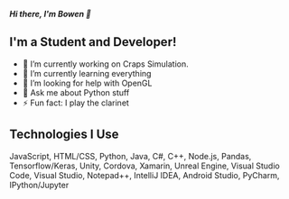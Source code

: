 ***Hi there, I'm Bowen 👋***

## I'm a Student and Developer!
- 🔭 I’m currently working on Craps Simulation.
- 🌱 I’m currently learning everything
- 🤔 I’m looking for help with OpenGL
- 💬 Ask me about Python stuff
- ⚡ Fun fact: I play the clarinet

## Technologies I Use
JavaScript, HTML/CSS, Python, Java, C#, C++, Node.js, Pandas, Tensorflow/Keras, Unity, Cordova, Xamarin, Unreal Engine, Visual Studio Code, Visual Studio, Notepad++, IntelliJ IDEA, Android Studio, PyCharm, IPython/Jupyter
